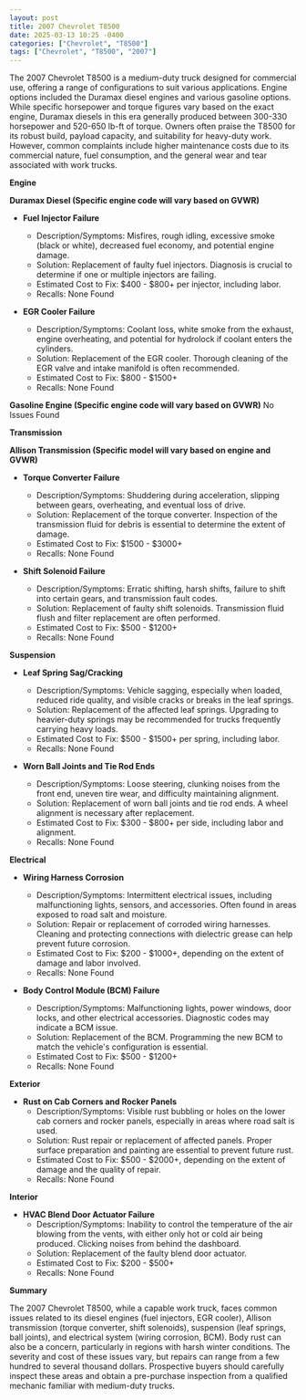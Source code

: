 ```yaml
---
layout: post
title: 2007 Chevrolet T8500
date: 2025-03-13 10:25 -0400
categories: ["Chevrolet", "T8500"]
tags: ["Chevrolet", "T8500", "2007"]
---
```

The 2007 Chevrolet T8500 is a medium-duty truck designed for commercial use, offering a range of configurations to suit various applications. Engine options included the Duramax diesel engines and various gasoline options. While specific horsepower and torque figures vary based on the exact engine, Duramax diesels in this era generally produced between 300-330 horsepower and 520-650 lb-ft of torque. Owners often praise the T8500 for its robust build, payload capacity, and suitability for heavy-duty work. However, common complaints include higher maintenance costs due to its commercial nature, fuel consumption, and the general wear and tear associated with work trucks.

**Engine**

**Duramax Diesel (Specific engine code will vary based on GVWR)**

*   **Fuel Injector Failure**
    *   Description/Symptoms: Misfires, rough idling, excessive smoke (black or white), decreased fuel economy, and potential engine damage.
    *   Solution: Replacement of faulty fuel injectors. Diagnosis is crucial to determine if one or multiple injectors are failing.
    *   Estimated Cost to Fix: $400 - $800+ per injector, including labor.
    *   Recalls: None Found

*   **EGR Cooler Failure**
    *   Description/Symptoms: Coolant loss, white smoke from the exhaust, engine overheating, and potential for hydrolock if coolant enters the cylinders.
    *   Solution: Replacement of the EGR cooler. Thorough cleaning of the EGR valve and intake manifold is often recommended.
    *   Estimated Cost to Fix: $800 - $1500+
    *   Recalls: None Found

**Gasoline Engine (Specific engine code will vary based on GVWR)**
No Issues Found

**Transmission**

**Allison Transmission (Specific model will vary based on engine and GVWR)**

*   **Torque Converter Failure**
    *   Description/Symptoms: Shuddering during acceleration, slipping between gears, overheating, and eventual loss of drive.
    *   Solution: Replacement of the torque converter. Inspection of the transmission fluid for debris is essential to determine the extent of damage.
    *   Estimated Cost to Fix: $1500 - $3000+
    *   Recalls: None Found

*   **Shift Solenoid Failure**
    *   Description/Symptoms: Erratic shifting, harsh shifts, failure to shift into certain gears, and transmission fault codes.
    *   Solution: Replacement of faulty shift solenoids. Transmission fluid flush and filter replacement are often performed.
    *   Estimated Cost to Fix: $500 - $1200+
    *   Recalls: None Found

**Suspension**

*   **Leaf Spring Sag/Cracking**
    *   Description/Symptoms: Vehicle sagging, especially when loaded, reduced ride quality, and visible cracks or breaks in the leaf springs.
    *   Solution: Replacement of the affected leaf springs. Upgrading to heavier-duty springs may be recommended for trucks frequently carrying heavy loads.
    *   Estimated Cost to Fix: $500 - $1500+ per spring, including labor.
    *   Recalls: None Found

*   **Worn Ball Joints and Tie Rod Ends**
    *   Description/Symptoms: Loose steering, clunking noises from the front end, uneven tire wear, and difficulty maintaining alignment.
    *   Solution: Replacement of worn ball joints and tie rod ends. A wheel alignment is necessary after replacement.
    *   Estimated Cost to Fix: $300 - $800+ per side, including labor and alignment.
    *   Recalls: None Found

**Electrical**

*   **Wiring Harness Corrosion**
    *   Description/Symptoms: Intermittent electrical issues, including malfunctioning lights, sensors, and accessories. Often found in areas exposed to road salt and moisture.
    *   Solution: Repair or replacement of corroded wiring harnesses. Cleaning and protecting connections with dielectric grease can help prevent future corrosion.
    *   Estimated Cost to Fix: $200 - $1000+, depending on the extent of damage and labor involved.
    *   Recalls: None Found

*   **Body Control Module (BCM) Failure**
    *   Description/Symptoms: Malfunctioning lights, power windows, door locks, and other electrical accessories. Diagnostic codes may indicate a BCM issue.
    *   Solution: Replacement of the BCM. Programming the new BCM to match the vehicle's configuration is essential.
    *   Estimated Cost to Fix: $500 - $1200+
    *   Recalls: None Found

**Exterior**

*   **Rust on Cab Corners and Rocker Panels**
    *   Description/Symptoms: Visible rust bubbling or holes on the lower cab corners and rocker panels, especially in areas where road salt is used.
    *   Solution: Rust repair or replacement of affected panels. Proper surface preparation and painting are essential to prevent future rust.
    *   Estimated Cost to Fix: $500 - $2000+, depending on the extent of damage and the quality of repair.
    *   Recalls: None Found

**Interior**

*   **HVAC Blend Door Actuator Failure**
    *   Description/Symptoms: Inability to control the temperature of the air blowing from the vents, with either only hot or cold air being produced. Clicking noises from behind the dashboard.
    *   Solution: Replacement of the faulty blend door actuator.
    *   Estimated Cost to Fix: $200 - $500+
    *   Recalls: None Found

**Summary**

The 2007 Chevrolet T8500, while a capable work truck, faces common issues related to its diesel engines (fuel injectors, EGR cooler), Allison transmission (torque converter, shift solenoids), suspension (leaf springs, ball joints), and electrical system (wiring corrosion, BCM). Body rust can also be a concern, particularly in regions with harsh winter conditions. The severity and cost of these issues vary, but repairs can range from a few hundred to several thousand dollars. Prospective buyers should carefully inspect these areas and obtain a pre-purchase inspection from a qualified mechanic familiar with medium-duty trucks.

